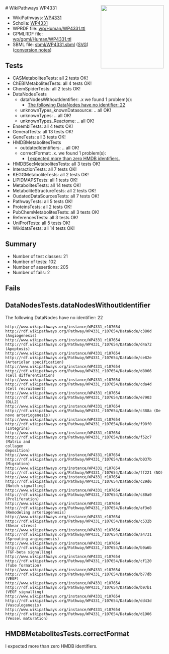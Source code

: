 <img style="float: right; width: 200px" src="../logo.png" />
# WikiPathways WP4331

* WikiPathways: [WP4331](https://identifiers.org/wikipathways:WP4331)
* Scholia: [WP4331](https://scholia.toolforge.org/wikipathways/WP4331)
* WPRDF file: [wp/Human/WP4331.ttl](../wp/Human/WP4331.ttl)
* GPMLRDF file: [wp/gpml/Human/WP4331.ttl](../wp/gpml/Human/WP4331.ttl)
* SBML file: [sbml/WP4331.sbml](../sbml/WP4331.sbml) ([SVG](../sbml/WP4331.svg)) ([conversion notes](../sbml/WP4331.txt))

## Tests
* CASMetabolitesTests: all 2 tests OK!
* ChEBIMetabolitesTests: all 4 tests OK!
* ChemSpiderTests: all 2 tests OK!
* DataNodesTests
    * dataNodesWithoutIdentifier: .x we found 1 problem(s):
        * [The following DataNodes have no identifier: 22](#8792c4b1)
    * unknownTypes_knownDatasource: .. all OK!
    * unknownTypes: .. all OK!
    * unknownTypes_Reactome: .. all OK!
* EnsemblTests: all 4 tests OK!
* GeneralTests: all 13 tests OK!
* GeneTests: all 3 tests OK!
* HMDBMetabolitesTests
    * outdatedIdentifiers: .. all OK!
    * correctFormat: .x. we found 1 problem(s):
        * [I expected more than zero HMDB identifiers.](#ad154c1e)
* HMDBSecMetabolitesTests: all 3 tests OK!
* InteractionTests: all 7 tests OK!
* KEGGMetaboliteTests: all 2 tests OK!
* LIPIDMAPSTests: all 1 tests OK!
* MetabolitesTests: all 14 tests OK!
* MetaboliteStructureTests: all 2 tests OK!
* OudatedDataSourcesTests: all 7 tests OK!
* PathwayTests: all 5 tests OK!
* ProteinsTests: all 2 tests OK!
* PubChemMetabolitesTests: all 3 tests OK!
* ReferencesTests: all 3 tests OK!
* UniProtTests: all 5 tests OK!
* WikidataTests: all 14 tests OK!


## Summary

* Number of test classes: 21
* Number of tests: 102
* Number of assertions: 205
* Number of fails: 2

## Fails

<a name="8792c4b1" />

## DataNodesTests.dataNodesWithoutIdentifier

The following DataNodes have no identifier: 22
```
http://www.wikipathways.org/instance/WP4331_r107654 http://rdf.wikipathways.org/Pathway/WP4331_r107654/DataNode/c380d (Angiogenesis)
http://www.wikipathways.org/instance/WP4331_r107654 http://rdf.wikipathways.org/Pathway/WP4331_r107654/DataNode/d4a72 (Apoptosis)
http://www.wikipathways.org/instance/WP4331_r107654 http://rdf.wikipathways.org/Pathway/WP4331_r107654/DataNode/ce82e (Arteriolar specification)
http://www.wikipathways.org/instance/WP4331_r107654 http://rdf.wikipathways.org/Pathway/WP4331_r107654/DataNode/d8066 (Cell differentiation)
http://www.wikipathways.org/instance/WP4331_r107654 http://rdf.wikipathways.org/Pathway/WP4331_r107654/DataNode/cda4d (Cell recruitment)
http://www.wikipathways.org/instance/WP4331_r107654 http://rdf.wikipathways.org/Pathway/WP4331_r107654/DataNode/e7903 (DLL2)
http://www.wikipathways.org/instance/WP4331_r107654 http://rdf.wikipathways.org/Pathway/WP4331_r107654/DataNode/c388a (De novo arteriogenesis)
http://www.wikipathways.org/instance/WP4331_r107654 http://rdf.wikipathways.org/Pathway/WP4331_r107654/DataNode/f98f0 (Integrins)
http://www.wikipathways.org/instance/WP4331_r107654 http://rdf.wikipathways.org/Pathway/WP4331_r107654/DataNode/f52c7 (Matrix and 
collagen
deposition)
http://www.wikipathways.org/instance/WP4331_r107654 http://rdf.wikipathways.org/Pathway/WP4331_r107654/DataNode/b037b (Migration)
http://www.wikipathways.org/instance/WP4331_r107654 http://rdf.wikipathways.org/Pathway/WP4331_r107654/DataNode/ff221 (NO)
http://www.wikipathways.org/instance/WP4331_r107654 http://rdf.wikipathways.org/Pathway/WP4331_r107654/DataNode/c29d6 (Notch signalling)
http://www.wikipathways.org/instance/WP4331_r107654 http://rdf.wikipathways.org/Pathway/WP4331_r107654/DataNode/c80a0 (Proliferation)
http://www.wikipathways.org/instance/WP4331_r107654 http://rdf.wikipathways.org/Pathway/WP4331_r107654/DataNode/af3e8 (Remodeling arteriogenesis)
http://www.wikipathways.org/instance/WP4331_r107654 http://rdf.wikipathways.org/Pathway/WP4331_r107654/DataNode/c532b (Shear stress)
http://www.wikipathways.org/instance/WP4331_r107654 http://rdf.wikipathways.org/Pathway/WP4331_r107654/DataNode/a4731 (Sprouting angiogenesis)
http://www.wikipathways.org/instance/WP4331_r107654 http://rdf.wikipathways.org/Pathway/WP4331_r107654/DataNode/b9a6b (TGF-beta signalling)
http://www.wikipathways.org/instance/WP4331_r107654 http://rdf.wikipathways.org/Pathway/WP4331_r107654/DataNode/cf120 (Tube formation)
http://www.wikipathways.org/instance/WP4331_r107654 http://rdf.wikipathways.org/Pathway/WP4331_r107654/DataNode/b77db (VEGF)
http://www.wikipathways.org/instance/WP4331_r107654 http://rdf.wikipathways.org/Pathway/WP4331_r107654/DataNode/b97b1 (VEGF signalling)
http://www.wikipathways.org/instance/WP4331_r107654 http://rdf.wikipathways.org/Pathway/WP4331_r107654/DataNode/dd43d (Vasculogenesis)
http://www.wikipathways.org/instance/WP4331_r107654 http://rdf.wikipathways.org/Pathway/WP4331_r107654/DataNode/d1906 (Vessel maturation)
```

<a name="ad154c1e" />

## HMDBMetabolitesTests.correctFormat

I expected more than zero HMDB identifiers.
